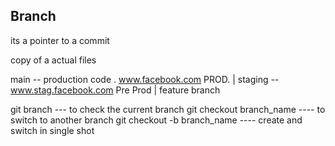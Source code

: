 ## Branch 

its a pointer to a commit 


copy of a actual files 

main   -- production code . www.facebook.com            PROD.
|
staging  -- www.stag.facebook.com                    Pre Prod
 |
feature branch 



git branch                    --- to check the current branch 
git checkout branch_name      ---- to switch to another branch 
git checkout -b branch_name   ---- create and switch in single shot


 



    



